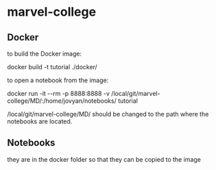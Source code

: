 # marvel-college

## Docker

to build the Docker image:

docker build -t tutorial ./docker/

to open a notebook from the image:

docker run -it --rm -p 8888:8888 -v /local/git/marvel-college/MD/:/home/jovyan/notebooks/ tutorial

/local/git/marvel-college/MD/ should be changed to the path where the notebooks are located.

## Notebooks

they are in the docker folder so that they can be copied to the image